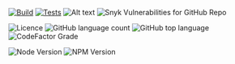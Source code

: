 [![Build](https://github.com/TiagoVenceslau/decorator-validation/actions/workflows/nodejs-build.yaml/badge.svg)](http://www.pdmfc.com)
[![Tests](https://github.com/TiagoVenceslau/decorator-validation/actions/workflows/jest-test.yaml/badge.svg)](http://www.pdmfc.com)
![Alt text](https://raw.github.com/TiagoVenceslau/decorator-validation/master//workdocs/badges/badge-lines.svg?sanitize=true)
![Snyk Vulnerabilities for GitHub Repo](https://img.shields.io/snyk/vulnerabilities/github/TiagoVenceslau/ts-workspace?style=plastic)

![Licence](https://img.shields.io/github/license/TiagoVenceslau/decorator-validation.svg)
![GitHub language count](https://img.shields.io/github/languages/count/TiagoVenceslau/ts-workspace?style=plastic)
![GitHub top language](https://img.shields.io/github/languages/top/TiagoVenceslau/ts-workspace?style=plastic)
![CodeFactor Grade](https://img.shields.io/codefactor/grade/github/TiagoVenceslau/ts-workspace/master?style=plastic)

![Node Version](https://img.shields.io/badge/dynamic/json.svg?url=https%3A%2F%2Fraw.githubusercontent.com%2Fbadges%2Fshields%2Fmaster%2Fpackage.json&label=Node&query=$.engines.node&colorB=blue)
![NPM Version](https://img.shields.io/badge/dynamic/json.svg?url=https%3A%2F%2Fraw.githubusercontent.com%2Fbadges%2Fshields%2Fmaster%2Fpackage.json&label=NPM&query=$.engines.npm&colorB=orange)
